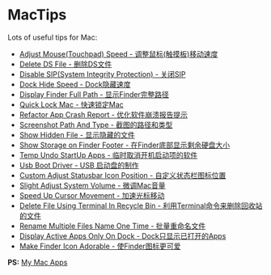 # MacTips
Lots of useful tips for Mac:

* [Adjust Mouse(Touchpad) Speed - 调整鼠标(触摸板)移动速度](/adjust_mouse_speed.md)
* [Delete DS File - 删除DS文件](/delete_ds_file.md)
* [Disable SIP(System Integrity Protection) - 关闭SIP](/disable_SIP.md)
* [Dock Hide Speed - Dock隐藏速度](/dock_hide_speed.md)
* [Display Finder Full Path - 显示Finder完整路径](/finder_full_path_display.md)
* [Quick Lock Mac - 快速锁定Mac](/quick_lock_mac.md)
* [Refactor App Crash Report - 优化软件崩溃报告提示](/refactor_app_crash_report.md)
* [Screenshot Path And Type - 截图的路径和类型](/screenshot_path_and_type.md)
* [Show Hidden File - 显示隐藏的文件](/show_hidden_file.md)
* [Show Storage on Finder Footer - 在Finder底部显示剩余硬盘大小](/storage_on_finder_footer.md)
* [Temp Undo StartUp Apps - 临时取消开机启动项的软件](/temp_undo_startup_apps.md)
* [Usb Boot Driver - USB 启动盘的制作](/usb_boot_driver.md)
* [Custom Adjust Statusbar Icon Position - 自定义状态栏图标位置](/custom_statusbar_icon_position.md)
* [Slight Adjust System Volume - 微调Mac音量](/slight_adjust_system_volume.md)
* [Speed Up Cursor Movement - 加速光标移动](/speed_up_cursor_movement.md)
* [Delete File Using Terminal In Recycle Bin - 利用Terminal命令来删除回收站的文件](/delete_file_using_terminal_in_recycle_bin.md)
* [Rename Multiple Files Name One Time - 批量重命名文件](/rename_multiple_files_one_time.md)
* [Display Active Apps Only On Dock - Dock只显示已打开的Apps](/display_active_apps_only_on_dock.md)
* [Make Finder Icon Adorable - 使Finder图标更可爱](/make_finder_icon_adorable.md)

**PS:** [My Mac Apps](/MyMacApps.md)